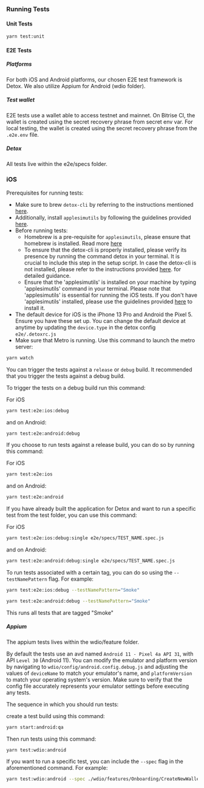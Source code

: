 ### Running Tests

#### Unit Tests

```bash
yarn test:unit
```

#### E2E Tests

##### Platforms

For both iOS and Android platforms, our chosen E2E test framework is Detox. We also utilize Appium for Android (wdio folder).

##### Test wallet

E2E tests use a wallet able to access testnet and mainnet.
On Bitrise CI, the wallet is created using the secret recovery phrase from secret env var.
For local testing, the wallet is created using the secret recovery phrase from the `.e2e.env` file.

##### Detox

All tests live within the e2e/specs folder.

### iOS

Prerequisites for running tests:

- Make sure to brew `detox-cli` by referring to the instructions mentioned [here](https://wix.github.io/Detox/docs/introduction/getting-started/#detox-prerequisites).
- Additionally, install `applesimutils` by following the guidelines provided [here](https://github.com/wix/AppleSimulatorUtils).
- Before running tests:
    - Homebrew is a pre-requisite for `applesimutils`, please ensure that homebrew is installed. Read more [here](environment.md#package-manager)
    - To ensure that the detox-cli is properly installed, please verify its presence by running the command detox in your terminal. It is crucial to include this step in the setup script. In case the detox-cli is not installed, please refer to the instructions provided [here](https://wix.github.io/Detox/docs/introduction/environment-setup/#1-command-line-tools-detox-cli).  for detailed guidance. 
    -  Ensure that the 'applesimutils' is installed on your machine by typing 'applesimutils' command in your terminal. Please note that 'applesimutils' is essential for running the iOS tests. If you don't have 'applesimutils' installed, please use the guidelines provided [here](https://github.com/wix/AppleSimulatorUtils) to install it.
- The default device for iOS is the iPhone 13 Pro and Android the Pixel 5. Ensure you have these set up. You can change the default device at anytime by updating the `device.type` in the detox config `e2e/.detoxrc.js`
- Make sure that Metro is running. Use this command to launch the metro server:

```bash
yarn watch
```

You can trigger the tests against a `release` or `debug` build. It recommended that you trigger the tests against a debug build.

To trigger the tests on a debug build run this command:

For iOS

```bash
yarn test:e2e:ios:debug
```

and on Android:

```bash
yarn test:e2e:android:debug
```

If you choose to run tests against a release build, you can do so by running this command:

For iOS

```bash
yarn test:e2e:ios
```

and on Android:

```bash
yarn test:e2e:android
```

If you have already built the application for Detox and want to run a specific test from the test folder, you can use this command:

For iOS

```bash
yarn test:e2e:ios:debug:single e2e/specs/TEST_NAME.spec.js
```

and on Android:

```bash
yarn test:e2e:android:debug:single e2e/specs/TEST_NAME.spec.js
```

To run tests associated with a certain tag, you can do so using the `--testNamePattern` flag. For example:

```bash
yarn test:e2e:ios:debug --testNamePattern="Smoke"
```

```bash
yarn test:e2e:android:debug --testNamePattern="Smoke"
```

This runs all tests that are tagged "Smoke"

##### Appium

The appium tests lives within the wdio/feature folder.

By default the tests use an avd named `Android 11 - Pixel 4a API 31`, with API `Level 30` (Android 11). You can modify the emulator and platform version by navigating to `wdio/config/android.config.debug.js` and adjusting the values of `deviceName` to match your emulator's name, and `platformVersion` to match your operating system's version. Make sure to verify that the config file accurately represents your emulator settings before executing any tests.

The sequence in which you should run tests:

create a test build using this command:

```bash
yarn start:android:qa
```

Then run tests using this command:

```bash
yarn test:wdio:android
```

If you want to run a specific test, you can include the `--spec` flag in the aforementioned command. For example:

```bash
yarn test:wdio:android --spec ./wdio/features/Onboarding/CreateNewWallet.feature
```
